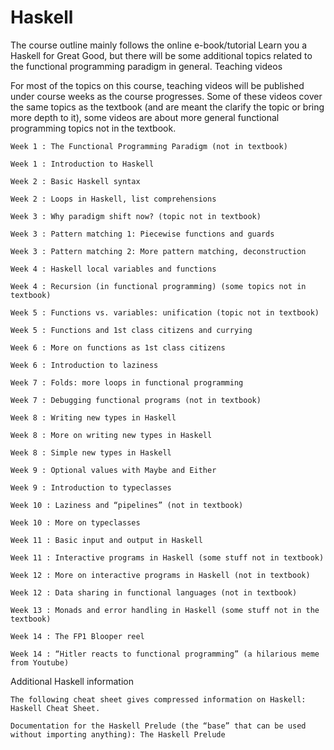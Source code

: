 # Haskell
 

The course outline mainly follows the online e-book/tutorial Learn you a Haskell for Great Good, but there will be some additional topics related to the functional programming paradigm in general.
Teaching videos

For most of the topics on this course, teaching videos will be published under course weeks as the course progresses. Some of these videos cover the same topics as the textbook (and are meant the clarify the topic or bring more depth to it), some videos are about more general functional programming topics not in the textbook.

    Week 1 : The Functional Programming Paradigm (not in textbook)

    Week 1 : Introduction to Haskell

    Week 2 : Basic Haskell syntax

    Week 2 : Loops in Haskell, list comprehensions

    Week 3 : Why paradigm shift now? (topic not in textbook)

    Week 3 : Pattern matching 1: Piecewise functions and guards

    Week 3 : Pattern matching 2: More pattern matching, deconstruction

    Week 4 : Haskell local variables and functions

    Week 4 : Recursion (in functional programming) (some topics not in textbook)

    Week 5 : Functions vs. variables: unification (topic not in textbook)

    Week 5 : Functions and 1st class citizens and currying

    Week 6 : More on functions as 1st class citizens

    Week 6 : Introduction to laziness

    Week 7 : Folds: more loops in functional programming

    Week 7 : Debugging functional programs (not in textbook)

    Week 8 : Writing new types in Haskell

    Week 8 : More on writing new types in Haskell

    Week 8 : Simple new types in Haskell

    Week 9 : Optional values with Maybe and Either

    Week 9 : Introduction to typeclasses

    Week 10 : Laziness and “pipelines” (not in textbook)

    Week 10 : More on typeclasses

    Week 11 : Basic input and output in Haskell

    Week 11 : Interactive programs in Haskell (some stuff not in textbook)

    Week 12 : More on interactive programs in Haskell (not in textbook)

    Week 12 : Data sharing in functional languages (not in textbook)

    Week 13 : Monads and error handling in Haskell (some stuff not in the textbook)

    Week 14 : The FP1 Blooper reel

    Week 14 : “Hitler reacts to functional programming” (a hilarious meme from Youtube)

Additional Haskell information

    The following cheat sheet gives compressed information on Haskell: Haskell Cheat Sheet.

    Documentation for the Haskell Prelude (the “base” that can be used without importing anything): The Haskell Prelude

